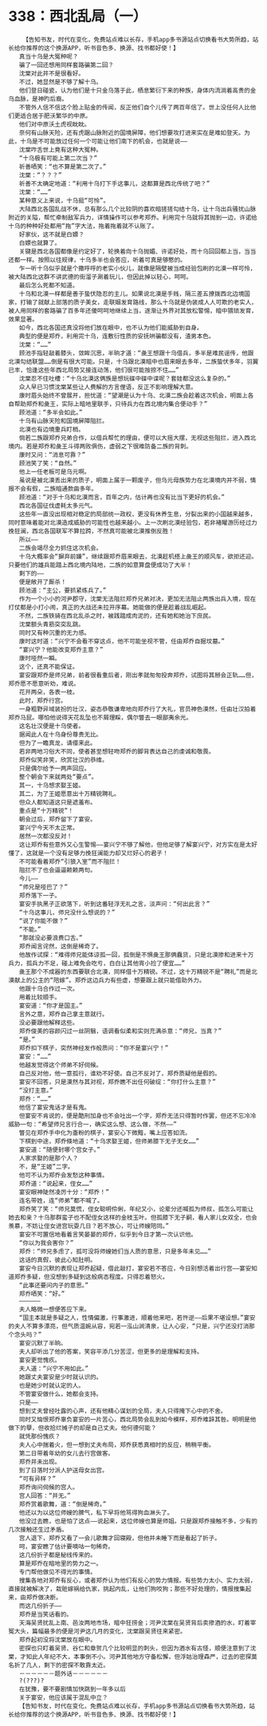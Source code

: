# 338：西北乱局（一）
        【告知书友，时代在变化，免费站点难以长存，手机app多书源站点切换看书大势所趋，站长给你推荐的这个换源APP，听书音色多、换源、找书都好使！】
       真当十乌是大冤种呢？
       骗了一回还想用同样套路骗第二回？
       沈棠对此并不是很看好。
       不过，她显然是不够了解十乌。
       他们登日碰瓷，认为他们是十只金乌落于此，栖息繁衍下来的种族，身体内流淌着高贵的金乌血脉，是神旳后裔。
       不管外人信不信这个脸上贴金的传闻，反正他们自个儿传了两百年信了。世上没任何人比他们更适合居于肥沃繁华的中原。
       他们对中原沃土虎视眈眈。
       奈何有山脉天险，还有虎踞山脉附近的国境屏障，他们想要攻打进来实在是难如登天。为此，十乌是不可能放过任何一个可能让他们南下的机会，也就是说——
       沈棠咋舌世上竟有这种大冤种。
       “十乌极有可能上第二次当？”
       祈善哂笑：“也不算是第二次了。”
       沈棠：“？？？”
       祈善不太确定地道：“利用十乌打下手这事儿，这都算是西北传统了吧？”
       沈棠：“……”
       某种意义上来说，十乌挺“可怜”。
       大陆西北各国乱战不休，总有那么几个比较阴的喜欢暗搓搓勾结十乌，让十乌出兵骚扰山脉附近的关隘，帮忙牵制敌军兵力，详情操作可以参考郑乔。利用完十乌就将其抛到一边，许诺给十乌的种种好处都用“拖”字大法，拖着拖着就不认账了。
       好家伙，这不就是白嫖？
       白嫖也就算了。
       关键是西北各国都像是约定好了，轮换着向十乌抛媚、许诺好处，而十乌回回都上当，当当还都一样。按照以往规律，十乌多半也会答应，听着可真是够憨的。
       乍一听十乌似乎就是个撒呼呼的老实小伙儿，就像是隔壁被当成经验包刷的北漠一样可怜，被大陆西北这群不讲武德的街溜子涮着玩儿，但因此掉以轻心，呵呵。
       最后怎么死都不知道。
       十乌和北漠一样都是善于蛰伏隐忍的主儿。如果说北漠是手贱，隔三差五撩拨西北边境国家，打输了就献上部落的质子美女，走联姻发育路线，那么十乌就是伪装成人人可欺的老实人，被人用同样的套路骗了百多年还傻呵呵地继续上当，逐渐让外界对其放松警惕，暗中猥琐发育，效果显著。
       如今，西北各国还真没将他们放在眼中，也不认为他们能威胁到自身。
       典型的便是郑乔，利用完十乌，连敷衍性质的安抚哄骗都没有，渣男本色。
       沈棠：“……”
       顾池手指轻敲着膝头，敛眸沉思，半晌才道：“彘王想跟十乌借兵，多半是难民谣传，他跟北漠勾结联盟……倒是有很大可能。只是，十乌跟北漠暗中也眉来眼去多年，二族蛰伏多年，羽翼已丰，恰逢这些年西北局势又接连动荡，他们很可能按捺不住……”
       沈棠忍不住吐槽：“十乌北漠这俩族是想玩碟中碟中谍呢？套娃都没这么复杂的。”
       众人早已习惯沈棠某些让人费解的方言俚语，反正不影响理解大意。
       康时眉头始终不曾展开，担忧道：“望潮是认为十乌、北漠二族会趁着这次机会，明面上各自帮助郑乔和彘王，实际上暗地里联手，只待兵力在西北境内集合便动手？”
       顾池道：“多半会如此。”
       十乌有山脉天险和国境屏障阻拦。
       北漠也有边境重兵盯梢。
       倘若二族跟郑乔兄弟合作，以借兵帮忙的理由，便可以大摇大摆，无视这些阻拦，进入西北境内。若是郑乔和彘王斗得两败俱伤，虚弱之下很难防备二族的背刺。
       康时又问：“消息可靠？”
       顾池笑了笑：“自然。”
       他上一任老板可是乌元啊。
       虽说是被北漠丢出来的质子，明面上属于一颗废子，但乌元母族势力在北漠境内并不弱，情报不会有假，二族暗通款曲多年。
       顾池道：“对于十乌和北漠而言，百年之内，估计再也没有比当下更好的机会。”
       西北各国征伐虚耗太多元气。
       这些年一直没出现相对稳定的局部统一政权，更没有休养生息，分裂出来的小国越来越多，同时意味着能对北漠造成威胁的可能性也越来越小。上一次刷北漠经验包，若非褚曜游历经过力挽狂澜，西北各国联军不算拉跨，不然真可能被北漠推倒反胜！
       所以——
       二族会竭尽全力抓住这次机会。
       十乌大概率会“摒弃前嫌”，继续跟郑乔眉来眼去，北漠趁机搭上彘王的顺风车，欲拒还迎。只要他们的雄兵能踏上西北境内陆地，二族的如意算盘便成功了大半！
       剩下的——
       便是敞开了厮杀！
       顾池道：“主公，要抓紧练兵了。”
       作为一个小小的河尹郡守，沈棠无法阻拦郑乔兄弟对决，更加无法阻止两族出兵入境，现在打仗都是小打小闹，真正的大战还未拉开序幕。她能做的便是趁着战乱崛起。
       不然，二族铁骑在西北乱杀之时，被践踏成肉泥的，还有她和她治下庶民。
       沈棠额头青筋突突乱跳。
       同时又有种沉重的无力感。
       康时这时道：“兴宁不会看不穿这点，他不可能坐视不管，任由郑乔自掘坟墓。”
       “宴兴宁？他能改变郑乔主意？”
       康时哑然一瞬。
       这个，还真不能保证。
       宴安跟郑乔是师兄弟，前者很看重后者，刚出孝就匆匆投奔郑乔，试图将其掰会正轨……但，郑乔愿不愿意听劝，难说。
       花开两朵，各表一枝。
       此时，郑乔行宫。
       一身粗野异域装扮的壮汉，姿态恭敬谦卑地向郑乔行了大礼，官员神色漠然，任由壮汉拍着郑乔马屁。哪怕他说得天花乱坠也不屑理睬，偶尔瞥去一眼鄙夷余光。
       这名壮汉便是十乌使者。
       据闻此人在十乌身份尊贵无比。
       但为了一瞻真龙，请缨来此。
       若非两地习俗大不同，使者甚至想轻吻郑乔的脚背表达自己的虔诚和敬畏。
       郑乔似笑非笑，欣赏壮汉的恭维。
       只是偶尔给予一两声回应。
       整个朝会下来就两处“要点”。
       其一，十乌想求娶王姬。
       其二，为了王姬愿意出十万精锐聘礼。
       但众人都知道这只是遮羞布。
       重点是“十万精锐”！
       朝会过后，郑乔留下了宴安。
       宴兴宁今天不太正常。
       居然一次都没反对！
       这让郑乔有些意外又心生警惕——宴兴宁不够了解他，但他足够了解宴兴宁，对方实在是太好懂了，这就是一个没有足够力挽狂澜能力却又烂好心的君子！
       不可能看着郑乔“引狼入室”而不阻拦！
       阻拦不了也会逼逼赖赖两句。
       今儿——
       “师兄是哑巴了？”
       郑乔落下一子。
       宴安手执黑子正欲落下，听到这番轻浮无礼之言，淡声问：“何出此言？”
       “十乌这事儿，师兄没什么想说的？”
       “说了你能不做？”
       “不能。”
       “那就没必要浪费口舌。”
       郑乔闻言诧然，这倒是稀奇了。
       他故作试探：“难得师兄能体谅孤一回，孤倒是不惧彘王那俩蠢货，只是北漠掺和进来十万兵力，孤兵力不足，碰上难免会吃亏，白白让其他宵小捡了便宜……”
       彘王那个不成器的东西要联合北漠，同样借十万精锐。不过，这十万精锐不是“聘礼”而是北漠献上的公主的“陪嫁”。郑乔这边兵力有些虚，想要跟上就只能借助外力。
       他跟十乌合作过一次。
       用着比较顺手。
       宴安道：“你才是国主。”
       言外之意，郑乔自己拿主意就行。
       没必要跟他解释这些。
       郑乔俊美的容颜闪过一丝阴翳，语调看似柔和实则充满杀意：“师兄，当真？”
       “是。”
       郑乔扣下棋子，突然神经发作般质问：“你不是宴兴宁！”
       宴安：“……”
       他越发觉得这个师弟不好伺候。
       自己反对他，他一意孤行，谁劝不好使。自己不反对了，郑乔质疑他是假的。
       宴安不回答，只是漠然与其对视，郑乔瞧不出任何破绽：“你打什么主意？”
       “没打主意。”
       郑乔：“……”
       他信了宴安鬼话才是有鬼。
       但宴安不肯说的，便是酷刑加身也不会吐出一个字，郑乔无法只得暂时作罢，但还不忘冷冷威胁一句：“希望师兄言行合一，确实这么想、这么做，不然——”
       瞥见在郑乔手中化为齑粉的棋子，宴安心下微黯，嘴上应答如流。
       下棋到中途，郑乔倏地道：“十乌求娶王姬，但师弟膝下无子无女……”
       宴安道：“随便封哪个宫女子。”
       人家求娶的是那个人？
       不，是“王姬”二字。
       他可不认为郑乔会发愁这种事情。
       郑乔道：“说起来，侄女……”
       宴安眼神陡然凌厉十分：“郑乔！”
       连名带姓，连“师弟”都不喊了。
       郑乔笑了笑：“师兄莫慌，侄女聪明伶俐，年纪又小，论辈分还喊孤为师叔，孤怎么可能让她去和亲？十乌那群蛮子也不配侄女这样的金枝玉叶。但孤膝下无子嗣，看人家儿女双全，也会羡慕，不妨让侄女进宫玩耍几日？若不放心，可让师嫂陪同。”
       宴安不可置信地看着言笑晏晏的郑乔，似乎到今日才第一次认识他。
       “你以为我会害你？”
       郑乔：“师兄多虑了，孤可没将师嫂她们当人质的意思，只是多年未见……”
       这话的真假，彼此心知肚明。
       宴安今日沉默的表现让郑乔起疑，借此敲打，宴安若不答应，今日别想活着出行宫——宴安知道郑乔多疑，但没想到多疑到这般病态程度。只得忍着怒火。
       “此事还要问内子的意思。”
       郑乔哂笑：“好。”
       ——————
       夫人略微一想便答应下来。
       “国主本就是多疑之人，性情偏激，行事激进，顺着他来吧，若忤逆——后果不堪设想。”宴安的夫人不算多漂亮，但气质温婉从容，宛若一泓山涧清泉，让人心安，“只是，兴宁还没打消那个念头吗？”
       宴安沉默了半晌。
       夫人却听出了他的答案，笑容平添几分苦涩，但更多的是理解和支持。
       宴安更觉愧疚。
       夫人道：“兴宁不用如此。”
       她跟丈夫宴安是少时就认识的。
       也是她少时就认定的人。
       不管宴安做什么，她都会支持。
       只是——
       想到丈夫曾经吐露的心声，还有他精心谋划的全局，夫人只得掩下心中的不舍。
       同时又恼恨郑乔辜负宴安的一片苦心，西北局势会乱到如今模样，郑乔难辞其咎。明明是他做下的孽，但收拾烂摊子的却是自己丈夫。他何德何能？
       就凭那份愧疚？
       夫人心中揣着火，但一想到丈夫布局，郑乔获悉真相时的反应，稍稍平衡。
       第二日带着年幼的女儿去行宫做客。
       郑乔并未出现。
       到了日落时分派人护送母女出宫。
       “可有异样？”
       郑乔询问伺候的宫人。
       宫人回答：“并无。”
       郑乔赏着歌舞，道：“倒是稀奇。”
       他还以为以这位师嫂的脾气，私下早将他骂得狗血淋头了。
       他没过去瞧，也是怕了这点——说起来，这位师嫂也算是师姐。只是跟郑乔接触不多，少有的几次接触还生过矛盾。
       宫人退下，郑乔又看了一会儿歌舞才回寝殿，但他并未睡下而是看起了折子。
       呵，宴安瞧了估计要嘀咕一句稀奇。
       这几份折子都是秘线传来的。
       算是郑乔在暗地里的势力之一。
       专门帮他做见不得光的事情。
       搜集各地对郑乔有反心，或者郑乔认为他们有反心的势力情报。有些势力太小、实力太弱，直接就被解决了，栽赃嫁祸给仇家，挑起内乱，让他们狗咬狗；那些不好处理的，情报搜集起来，由郑乔做决断。
       而这几份折子——
       郑乔是当笑话看的。
       天海吴贤扰乱上南、邑汝两地市场，暗中狂捞金；河尹沈棠在吴贤背后卖掺酒的水，盯着宰冤大头，篇幅最多的便是河尹这几月的变化，沈棠跟吴贤往来紧密。
       郑乔起初没将沈棠放在眼中。
       密探也只盯着吴贤、谷仁和章贺几个比较明显的刺头，但因为酒水有古怪，顺便注意到了沈棠，才知此人年纪不大，本事倒不小。河尹其他地方守备松懈，但浮姑治理森严，过去的密探莫名折了几人，剩下的密探不敢靠太近。
       －－－－－－题外话－－－－－－
       ?(???)?
       在犹豫，要不要剧情加快跳到一年多以后
       关于宴安，他应该属于混乱中立？
       【告知书友，时代在变化，免费站点难以长存，手机app多书源站点切换看书大势所趋，站长给你推荐的这个换源APP，听书音色多、换源、找书都好使！】